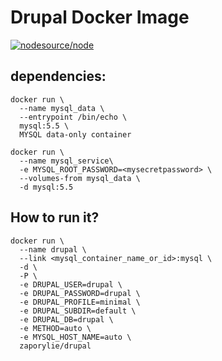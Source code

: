 Drupal Docker Image
=============================
[![nodesource/node](http://dockeri.co/image/zaporylie/drupal)](https://registry.hub.docker.com/u/zaporylie/drupal/)

## dependencies:
````
docker run \
  --name mysql_data \
  --entrypoint /bin/echo \
  mysql:5.5 \
  MYSQL data-only container
````

````
docker run \
  --name mysql_service\
  -e MYSQL_ROOT_PASSWORD=<mysecretpassword> \
  --volumes-from mysql_data \
  -d mysql:5.5
````

## How to run it?
````
docker run \
  --name drupal \
  --link <mysql_container_name_or_id>:mysql \
  -d \
  -P \ 
  -e DRUPAL_USER=drupal \
  -e DRUPAL_PASSWORD=drupal \
  -e DRUPAL_PROFILE=minimal \
  -e DRUPAL_SUBDIR=default \
  -e DRUPAL_DB=drupal \
  -e METHOD=auto \
  -e MYSQL_HOST_NAME=auto \
  zaporylie/drupal
````
